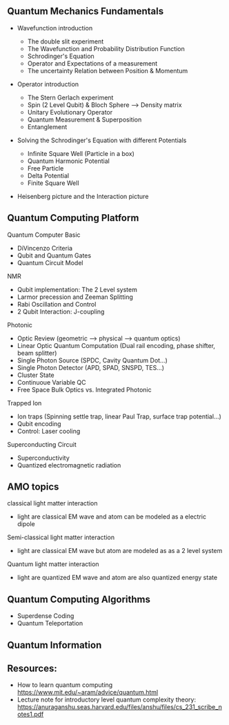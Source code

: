 ## Quantum Mechanics Fundamentals
- Wavefunction introduction
    - The double slit experiment 
    - The Wavefunction and Probability Distribution Function
    - Schrodinger's Equation
    - Operator and Expectations of a measurement
    - The uncertainty Relation between Position & Momentum
- Operator introduction
    - The Stern Gerlach experiment
    - Spin (2 Level Qubit) & Bloch Sphere --> Density matrix
    - Unitary Evolutionary Operator
    - Quantum Measurement & Superposition
    - Entanglement
- Solving the Schrodinger's Equation with different Potentials
    - Infinite Square Well (Particle in a box)
    - Quantum Harmonic Potential 
    - Free Particle
    - Delta Potential
    - Finite Square Well

- Heisenberg picture and the Interaction picture


## Quantum Computing Platform
Quantum Computer Basic
- DiVincenzo Criteria
- Qubit and Quantum Gates
- Quantum Circuit Model

NMR
- Qubit implementation: The 2 Level system
- Larmor precession and Zeeman Splitting
- Rabi Oscillation and Control 
- 2 Qubit Interaction: J-coupling

Photonic
- Optic Review (geometric --> physical --> quantum optics)
- Linear Optic Quantum Computation (Dual rail encoding, phase shifter, beam splitter)
- Single Photon Source (SPDC, Cavity Quantum Dot...)
- Single Photon Detector (APD, SPAD, SNSPD, TES...)
- Cluster State
- Continuoue Variable QC
- Free Space Bulk Optics vs. Integrated Photonic

Trapped Ion
- Ion traps (Spinning settle trap, linear Paul Trap, surface trap potential...)
- Qubit encoding
- Control: Laser cooling

Superconducting Circuit
- Superconductivity
- Quantized electromagnetic radiation

## AMO topics
classical light matter interaction
- light are classical EM wave and atom can be modeled as a electric dipole

Semi-classical light matter interaction
- light are classical EM wave but atom are modeled as as a 2 level system  

Quantum light matter interaction
- light are quantized EM wave and atom are also quantized energy state

## Quantum Computing Algorithms
- Superdense Coding
- Quantum Teleportation

## Quantum Information

## Resources:
- How to learn quantum computing https://www.mit.edu/~aram/advice/quantum.html
- Lecture note for introductory level quantum complexity theory: https://anuraganshu.seas.harvard.edu/files/anshu/files/cs_231_scribe_notes1.pdf
